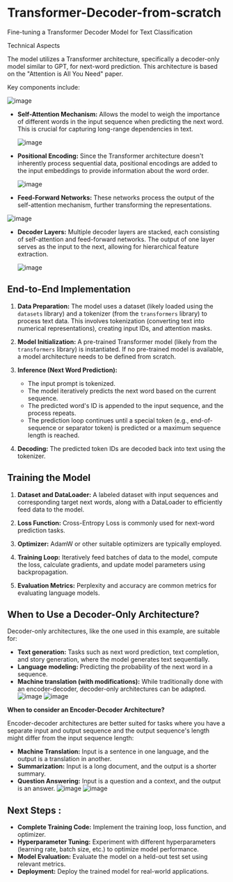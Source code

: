 # Transformer-Decoder-from-scratch
Fine-tuning a Transformer Decoder Model for Text Classification


Technical Aspects

The model utilizes a Transformer architecture, specifically a decoder-only model similar to GPT, for next-word prediction.  This architecture is based on the "Attention is All You Need" paper.  

Key components include:

 ![image](https://github.com/user-attachments/assets/34ad8885-a661-4fd1-ad4c-29da1169da0a)
  
* **Self-Attention Mechanism:**  Allows the model to weigh the importance of different words in the input sequence when predicting the next word. This is crucial for capturing long-range dependencies in text.
  
  ![image](https://github.com/user-attachments/assets/d9fcb175-b8bf-48b4-86bc-9a820f7565b5)
  
* **Positional Encoding:**  Since the Transformer architecture doesn't inherently process sequential data, positional encodings are added to the input embeddings to provide information about the word order.
  
  ![image](https://github.com/user-attachments/assets/35ccd471-37c7-468b-bffe-a5c03cd3e140)

* **Feed-Forward Networks:**  These networks process the output of the self-attention mechanism, further transforming the representations.
  
![image](https://github.com/user-attachments/assets/b462ea53-0271-4e63-8150-a225e13c9751)

* **Decoder Layers:**  Multiple decoder layers are stacked, each consisting of self-attention and feed-forward networks.  The output of one layer serves as the input to the next, allowing for hierarchical feature extraction.
  
  ![image](https://github.com/user-attachments/assets/58f7d413-849c-4826-a1c0-c3b050f77337)



## End-to-End Implementation

1. **Data Preparation:** The model uses a dataset (likely loaded using the `datasets` library) and a tokenizer (from the `transformers` library) to process text data. This involves tokenization (converting text into numerical representations), creating input IDs, and attention masks.

2. **Model Initialization:**  A pre-trained Transformer model (likely from the `transformers` library) is instantiated.  If no pre-trained model is available, a model architecture needs to be defined from scratch.

3. **Inference (Next Word Prediction):**
   - The input prompt is tokenized.
   - The model iteratively predicts the next word based on the current sequence.
   - The predicted word's ID is appended to the input sequence, and the process repeats.
   - The prediction loop continues until a special token (e.g., end-of-sequence or separator token) is predicted or a maximum sequence length is reached.

4. **Decoding:** The predicted token IDs are decoded back into text using the tokenizer.

## Training the Model  

1. **Dataset and DataLoader:** A labeled dataset with input sequences and corresponding target next words, along with a DataLoader to efficiently feed data to the model.

2. **Loss Function:**  Cross-Entropy Loss is commonly used for next-word prediction tasks.

3. **Optimizer:**  AdamW or other suitable optimizers are typically employed.

4. **Training Loop:** Iteratively feed batches of data to the model, compute the loss, calculate gradients, and update model parameters using backpropagation.

5. **Evaluation Metrics:**  Perplexity and accuracy are common metrics for evaluating language models.

## When to Use a Decoder-Only Architecture?

Decoder-only architectures, like the one used in this example, are suitable for:

* **Text generation:**  Tasks such as next word prediction, text completion, and story generation, where the model generates text sequentially.
* **Language modeling:** Predicting the probability of the next word in a sequence.
* **Machine translation (with modifications):** While traditionally done with an encoder-decoder, decoder-only architectures can be adapted.
![image](https://github.com/user-attachments/assets/0f45e62b-8b1b-4ca2-addb-3c91ac1b7624) 
![image](https://github.com/user-attachments/assets/f6dd885a-2dc0-4d41-92e6-9cf2778dc516)


**When to consider an Encoder-Decoder Architecture?**

Encoder-decoder architectures are better suited for tasks where you have a separate input and output sequence and the output sequence's length might differ from the input sequence length:

* **Machine Translation:** Input is a sentence in one language, and the output is a translation in another.
* **Summarization:** Input is a long document, and the output is a shorter summary.
* **Question Answering:** Input is a question and a context, and the output is an answer.
![image](https://github.com/user-attachments/assets/08ccc096-403f-4489-861b-bde68f405518)
![image](https://github.com/user-attachments/assets/a9260fa8-0a71-43ee-9b58-9c093ada20ab)


## Next Steps : 

* **Complete Training Code:** Implement the training loop, loss function, and optimizer.
* **Hyperparameter Tuning:** Experiment with different hyperparameters (learning rate, batch size, etc.) to optimize model performance.
* **Model Evaluation:** Evaluate the model on a held-out test set using relevant metrics.
* **Deployment:** Deploy the trained model for real-world applications.

